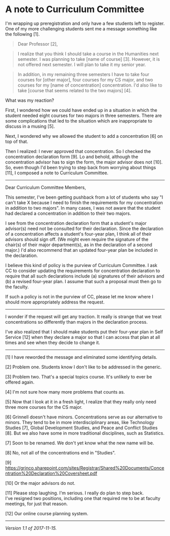 A note to Curriculum Committee
==============================

I'm wrapping up preregistration and only have a few students left to
register.  One of my more challenging students sent me a message something
like the following [1].

> Dear Professor [2],

> I realize that you think I should take a course in the Humanities next
semester.  I was planning to take [name of course] [3].  However, it is not
offered next semester.  I will plan to take it my senior year.

> In addition, in my remaining three semesters I have to take four
courses for [other major], four courses for my CS major, and two courses
for my [name of concentration] concentration.  I'd also like to take
[course that seems related to the two majors] [4].

What was my reaction?

First, I wondered how we could have ended up in a situation in which the
student needed eight courses for two majors in three semesters.  There are
some complications that led to the situation which are inappropriate
to discuss in a musing [5].  

Next, I wondered why we allowed the student to add a concentration [6] on
top of that.

Then I realized: I never approved that concentration.  So I checked
the concentration declaration form [9].  Lo and behold, although the
concentration advisor has to sign the form, the major advisor does not
[10].  So, even though I'd been trying to step back from worrying about
things [11], I composed a note to Curriculum Committee.

---

Dear Curriculum Committee Members,

This semester, I've been getting pushback from a lot of students who
say "I can't take X because I need to finish the requirements for my
concentration in addition to two majors".  In many cases, I was not
aware that the student had declared a concentration in addition to their
two majors.

I see from the concentration declaration form that a student's major
advisor(s) need not be consulted for their declaration.  Since the
declaration of a concentration affects a student's four-year plan,
I think all of their advisors should sign off.  (We might even require
the signature of the chair(s) of their major department(s), as in the
declaration of a second major.)  I'd also recommend that an updated
four-year plan be included in the declaration.

I believe this kind of policy is the purview of Curriculum Committee.
I ask CC to consider updating the requirements for concentration
declaration to require that all such declarations include (a) signatures
of their advisors and (b) a revised four-year plan.  I assume that such
a proposal must then go to the faculty.

If such a policy is not in the purview of CC, please let me know where
I should more appropriately address the request.

---

I wonder if the request will get any traction.  It really is strange that
we treat concentrations so differently than majors in the declaration
process.

I've also realized that I should make students put their four-year 
plan in Self Service [12] when they declare a major so that I can access
that plan at all times and see when they decide to change it.

---

[1] I have reworded the message and eliminated some identifying details.

[2] Problem one.  Students know I don't like to be addressed in the
generic.

[3] Problem two.  That's a special topics course.  It's unlikely to ever
be offered again.

[4] I'm not sure how many more problems that counts as.

[5] Now that I look at it in a fresh light, I realize that they really
only need three more courses for the CS major.

[6] Grinnell doesn't have minors.  Concentrations serve as our alternative
to minors.  They tend to be in more interdisciplinary areas, like 
Technology Studies [7], Global Development Studies, and Peace and Conflict
Studies [8].  But we also have some in more traditional disciplines, such
as Statistics.

[7] Soon to be renamed.  We don't yet know what the new name will be.

[8] No, not all of the concentrations end in "Studies".

[9] <https://grinco.sharepoint.com/sites/Registrar/Shared%20Documents/Concentration%20Declaration%20Coversheet.pdf>

[10] Or the major advisors do not.

[11] Please stop laughing.  I'm serious.  I really do plan to step back.  
I've resigned two positions, including one that required me to be at
faculty meetings, for just that reason.

[12] Our online course planning system.

---

*Version 1.1 of 2017-11-15.*
